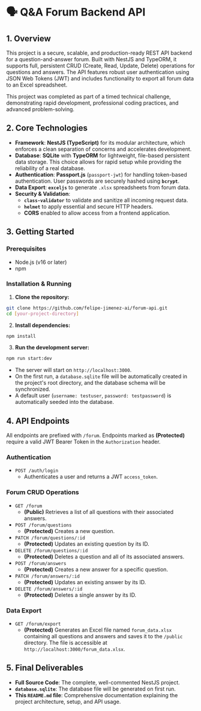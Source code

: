 # 🗣️ Q\&A Forum Backend API

## 1. Overview

This project is a secure, scalable, and production-ready REST API backend for a question-and-answer forum. Built with NestJS and TypeORM, it supports full, persistent CRUD (Create, Read, Update, Delete) operations for questions and answers. The API features robust user authentication using JSON Web Tokens (JWT) and includes functionality to export all forum data to an Excel spreadsheet.

This project was completed as part of a timed technical challenge, demonstrating rapid development, professional coding practices, and advanced problem-solving.

## 2. Core Technologies

* **Framework**: **NestJS (TypeScript)** for its modular architecture, which enforces a clean separation of concerns and accelerates development.
* **Database**: **SQLite** with **TypeORM** for lightweight, file-based persistent data storage. This choice allows for rapid setup while providing the reliability of a real database.
* **Authentication**: **Passport.js** (`passport-jwt`) for handling token-based authentication. User passwords are securely hashed using **`bcrypt`**.
* **Data Export**: **`exceljs`** to generate `.xlsx` spreadsheets from forum data.
* **Security \& Validation**:
    * **`class-validator`** to validate and sanitize all incoming request data.
    * **`helmet`** to apply essential and secure HTTP headers.
    * **CORS** enabled to allow access from a frontend application.


## 3. Getting Started

### Prerequisites

* Node.js (v16 or later)
* npm


### Installation \& Running

1. **Clone the repository:**

```bash
git clone https://github.com/felipe-jimenez-ai/forum-api.git
cd [your-project-directory]
```

2. **Install dependencies:**

```bash
npm install
```

3. **Run the development server:**

```bash
npm run start:dev
```


* The server will start on `http://localhost:3000`.
* On the first run, a `database.sqlite` file will be automatically created in the project's root directory, and the database schema will be synchronized.
* A default user (`username: testuser`, `password: testpassword`) is automatically seeded into the database.


## 4. API Endpoints

All endpoints are prefixed with `/forum`. Endpoints marked as **(Protected)** require a valid JWT Bearer Token in the `Authorization` header.

### Authentication

* `POST /auth/login`
    * Authenticates a user and returns a JWT `access_token`.


### Forum CRUD Operations

* `GET /forum`
    * **(Public)** Retrieves a list of all questions with their associated answers.
* `POST /forum/questions`
    * **(Protected)** Creates a new question.
* `PATCH /forum/questions/:id`
    * **(Protected)** Updates an existing question by its ID.
* `DELETE /forum/questions/:id`
    * **(Protected)** Deletes a question and all of its associated answers.
* `POST /forum/answers`
    * **(Protected)** Creates a new answer for a specific question.
* `PATCH /forum/answers/:id`
    * **(Protected)** Updates an existing answer by its ID.
* `DELETE /forum/answers/:id`
    * **(Protected)** Deletes a single answer by its ID.


### Data Export

* `GET /forum/export`
    * **(Protected)** Generates an Excel file named `forum_data.xlsx` containing all questions and answers and saves it to the `/public` directory. The file is accessible at `http://localhost:3000/forum_data.xlsx`.


## 5. Final Deliverables

* **Full Source Code**: The complete, well-commented NestJS project.
* **`database.sqlite`**: The database file will be generated on first run.
* **This `README.md` file**: Comprehensive documentation explaining the project architecture, setup, and API usage.

